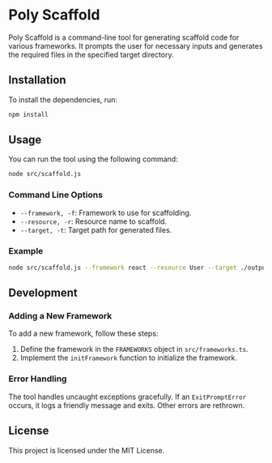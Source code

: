 # Poly Scaffold

Poly Scaffold is a command-line tool for generating scaffold code for various frameworks. It prompts the user for necessary inputs and generates the required files in the specified target directory.

## Installation

To install the dependencies, run:

```bash
npm install
```

## Usage

You can run the tool using the following command:

```bash
node src/scaffold.js
```

### Command Line Options

- `--framework, -f`: Framework to use for scaffolding.
- `--resource, -r`: Resource name to scaffold.
- `--target, -t`: Target path for generated files.

### Example

```bash
node src/scaffold.js --framework react --resource User --target ./output
```

## Development

### Adding a New Framework

To add a new framework, follow these steps:

1. Define the framework in the `FRAMEWORKS` object in `src/frameworks.ts`.
2. Implement the `initFramework` function to initialize the framework.

### Error Handling

The tool handles uncaught exceptions gracefully. If an `ExitPromptError` occurs, it logs a friendly message and exits. Other errors are rethrown.

## License

This project is licensed under the MIT License.
